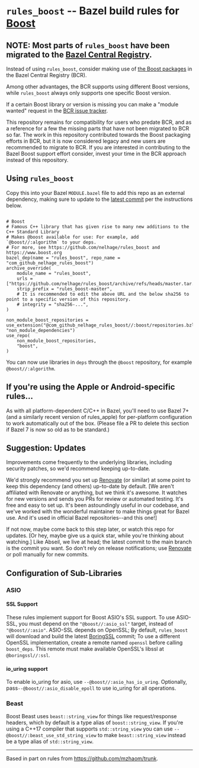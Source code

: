 # `rules_boost` -- Bazel build rules for [Boost](https://www.boost.org)

## NOTE: Most parts of `rules_boost` have been migrated to the [Bazel Central Registry](https://registry.bazel.build/).

Instead of using `rules_boost`, consider making use of [the Boost packages](https://registry.bazel.build/search?q=boost) in the Bazel Central Registry (BCR). 

Among other advantages, the BCR supports using different Boost versions, while `rules_boost` always only supports one specific Boost version.

If a certain Boost library or version is missing you can make a "module wanted" request in the [BCR issue tracker](https://github.com/bazelbuild/bazel-central-registry/issues).

This repository remains for compatibility for users who predate BCR, and as a reference for a few the missing parts that have not been migrated to BCR so far. The work in this repository contributed towards the Boost packaging efforts in BCR, but it is now considered legacy and new users are recommended to migrate to BCR. If you are interested in contributing to the Bazel Boost support effort consider, invest your time in the BCR approach instead of this repository.

## Using `rules_boost`

Copy this into your Bazel `MODULE.bazel` file to add this repo as an external dependency, making sure to update to the [latest commit](https://github.com/nelhage/rules_boost/commits/master) per the instructions below.

```Starlark

# Boost
# Famous C++ library that has given rise to many new additions to the C++ Standard Library
# Makes @boost available for use: For example, add `@boost//:algorithm` to your deps.
# For more, see https://github.com/nelhage/rules_boost and https://www.boost.org
bazel_dep(name = "rules_boost", repo_name = "com_github_nelhage_rules_boost")
archive_override(
    module_name = "rules_boost",
    urls = ["https://github.com/nelhage/rules_boost/archive/refs/heads/master.tar.gz"],
    strip_prefix = "rules_boost-master",
    # It is recommended to edit the above URL and the below sha256 to point to a specific version of this repository.
    # integrity = "sha256-...",
)

non_module_boost_repositories = use_extension("@com_github_nelhage_rules_boost//:boost/repositories.bzl", "non_module_dependencies")
use_repo(
    non_module_boost_repositories,
    "boost",
)
```

You can now use libraries in `deps` through the `@boost` repository, for example `@boost//:algorithm`.

## If you're using the Apple or Android-specific rules...

As with all platform-dependent C/C++ in Bazel, you'll need to use Bazel 7+ (and a similarly recent version of rules_apple) for per-platform configuration to work automatically out of the box. (Please file a PR to delete this section if Bazel 7 is now so old as to be standard.)

## Suggestion: Updates

Improvements come frequently to the underlying libraries, including security patches, so we'd recommend keeping up-to-date.

We'd strongly recommend you set up [Renovate](https://github.com/renovatebot/renovate) (or similar) at some point to keep this dependency (and others) up-to-date by default. [We aren't affiliated with Renovate or anything, but we think it's awesome. It watches for new versions and sends you PRs for review or automated testing. It's free and easy to set up. It's been astoundingly useful in our codebase, and we've worked with the wonderful maintainer to make things great for Bazel use. And it's used in official Bazel repositories--and this one!]

If not now, maybe come back to this step later, or watch this repo for updates. [Or hey, maybe give us a quick star, while you're thinking about watching.] Like Abseil, we live at head; the latest commit to the main branch is the commit you want. So don't rely on release notifications; use [Renovate](https://github.com/renovatebot/renovate) or poll manually for new commits.

## Configuration of Sub-Libraries

### ASIO

#### SSL Support

These rules implement support for Boost ASIO's SSL support. To use
ASIO-SSL, you must depend on the `"@boost//:asio_ssl"` target, instead
of `"@boost//:asio"`. ASIO-SSL depends on OpenSSL; By default,
`rules_boost` will download and build the latest
[BoringSSL](https://boringssl.googlesource.com/boringssl/) commit; To
use a different OpenSSL implementation, create a remote named
`openssl` before calling `boost_deps`. This remote must make available
OpenSSL's libssl at `@boringssl//:ssl`.

#### io\_uring support

To enable io\_uring for asio, use `--@boost//:asio_has_io_uring`.
Optionally, pass`--@boost//:asio_disable_epoll` to use io\_uring
for all operations.

### Beast

Boost Beast uses `beast::string_view` for things like request/response headers,
which by default is a type alias of `boost::string_view`. If you're using a
C++17 compiler that supports `std::string_view` you can use
`--@boost//:beast_use_std_string_view` to make `beast::string_view` instead be a
type alias of `std::string_view`.

---

Based in part on rules from https://github.com/mzhaom/trunk.
